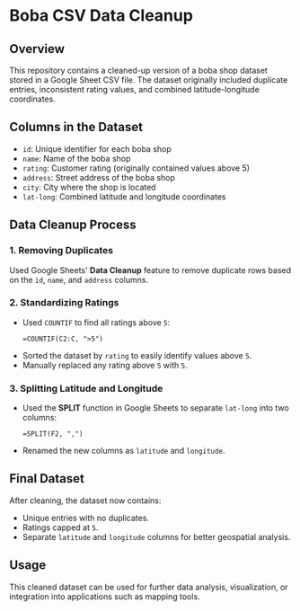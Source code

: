 # Boba CSV Data Cleanup

## Overview
This repository contains a cleaned-up version of a boba shop dataset stored in a Google Sheet CSV file. The dataset originally included duplicate entries, inconsistent rating values, and combined latitude-longitude coordinates.

## Columns in the Dataset
- `id`: Unique identifier for each boba shop
- `name`: Name of the boba shop
- `rating`: Customer rating (originally contained values above 5)
- `address`: Street address of the boba shop
- `city`: City where the shop is located
- `lat-long`: Combined latitude and longitude coordinates

## Data Cleanup Process
### 1. Removing Duplicates
Used Google Sheets' **Data Cleanup** feature to remove duplicate rows based on the `id`, `name`, and `address` columns.

### 2. Standardizing Ratings
- Used `COUNTIF` to find all ratings above `5`:
  ```excel
  =COUNTIF(C2:C, ">5")
  ```
- Sorted the dataset by `rating` to easily identify values above `5`.
- Manually replaced any rating above `5` with `5`.

### 3. Splitting Latitude and Longitude
- Used the **SPLIT** function in Google Sheets to separate `lat-long` into two columns:
  ```excel
  =SPLIT(F2, ",")
  ```
- Renamed the new columns as `latitude` and `longitude`.

## Final Dataset
After cleaning, the dataset now contains:
- Unique entries with no duplicates.
- Ratings capped at `5`.
- Separate `latitude` and `longitude` columns for better geospatial analysis.

## Usage
This cleaned dataset can be used for further data analysis, visualization, or integration into applications such as mapping tools.
